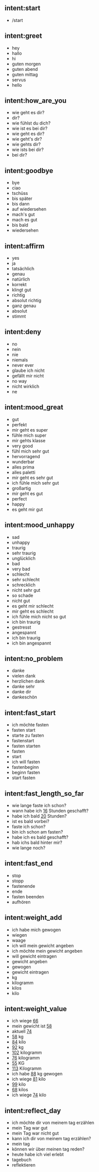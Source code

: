 ## intent:start
- /start

## intent:greet
- hey
- hallo
- hi
- guten morgen
- guten abend
- guten mittag
- servus
- hello

## intent:how_are_you
- wie geht es dir?
- dir?
- wie fühlst du dich?
- wie ist es bei dir?
- wie geht es dir?
- wie geht's dir?
- wie gehts dir?
- wie ists bei dir?
- bei dir?

## intent:goodbye
- bye
- ciao
- tschüss
- bis später
- bis dann
- auf wiedersehen
- mach's gut
- mach es gut
- bis bald
- wiedersehen

## intent:affirm
- yes
- ja
- tatsächlich
- genau
- natürlich
- korrekt
- klingt gut
- richtig
- absolut richtig
- ganz genau
- absolut
- stimmt

## intent:deny
- no
- nein
- nie
- niemals
- never ever
- glaube ich nicht
- gefällt mir nicht
- no way
- nicht wirklich
- ne

## intent:mood_great
- gut
- perfekt
- mir geht es super
- fühle mich super
- mir gehts klasse
- very good
- fühl mich sehr gut
- hervorragend
- wunderbar
- alles prima
- alles paletti
- mir geht es sehr gut
- ich fühle mich sehr gut
- großartig
- mir geht es gut
- perfect
- happy
- es geht mir gut

## intent:mood_unhappy
- sad
- unhappy
- traurig
- sehr traurig
- unglücklich
- bad
- very bad
- schlecht
- sehr schlecht
- schrecklich
- nicht sehr gut
- so schade
- nicht gut
- es geht mir schlecht
- mir geht es schlecht
- ich fühle mich nicht so gut
- ich bin traurig
- gestresst
- angespannt
- ich bin traurig
- ich bin angespannt

## intent:no_problem
- danke
- vielen dank
- herzlichen dank
- danke sehr
- danke dir
- dankeschön

## intent:fast_start
- ich möchte fasten
- fasten start
- starte zu fasten
- fastenstart
- fasten starten
- fasten
- start
- ich will fasten
- fastenbeginn
- beginn fasten
- start fasten

## intent:fast_length_so_far
- wie lange faste ich schon?
- wann habe ich [16](fast_length) Stunden geschafft?
- habe ich bald [20](fast_length) Stunden?
- ist es bald vorbei?
- faste ich schon?
- bin ich schon am fasten?
- habe ich es bald geschafft?
- hab ichs bald hinter mir?
- wie lange noch?

## intent:fast_end
- stop
- stopp
- fastenende
- ende
- fasten beenden
- aufhören

## intent:weight_add
- ich habe mich gewogen
- wiegen
- waage
- ich will mein gewicht angeben
- ich möchte mein gewicht angeben
- will gewicht eintragen
- gewicht angeben
- gewogen
- gewicht eintragen
- kg
- kilogramm
- kilos
- kilo

<!-- health data intents -->
## intent:weight_value
- ich wiege [66](weight_value)
- mein gewicht ist [58](weight_value)
- aktuell [74](weight_value)
- [58](weight_value) kg
- [84](weight_value) kilo
- [92](weight_value) kg
- [102](weight_value) kilogramm
- [76](weight_value) kilogramm
- [55](weight_value) KG
- [113](weight_value) Kilogramm
- ich habe [88](weight_value) kg gewogen
- ich wiege [81](weight_value) kilo
- [99](weight_value) kilo
- [68](weight_value) kilos
- ich wiege [74](weight_value) kilo

<!-- journal stmts -->
## intent:reflect_day
- ich möchte dir von meinem tag erzählen
- mein Tag war gut
- mein Tag war nicht gut
- kann ich dir von meinem tag erzählen?
- mein tag
- können wir über meinen tag reden?
- heute habe ich viel erlebt
- tagebuch
- reflektieren